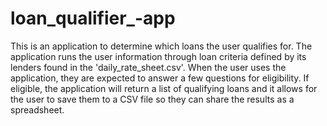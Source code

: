 # loan_qualifier_-app

This is an application to determine which loans the user qualifies for. The application runs the user information through loan criteria defined by its lenders found in the 'daily_rate_sheet.csv'. When the user uses the application, they are expected to answer a few questions for eligibility. If eligible, the application will return a list of qualifying loans and it allows for the user to save them to a CSV file so they can share the results as a spreadsheet. 